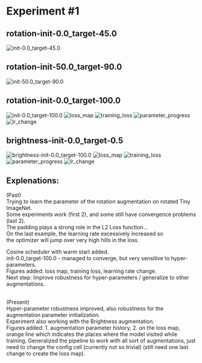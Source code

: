 # Experiment #1

## rotation-init-0.0_target-45.0
![init-0.0_target-45.0](https://github.com/TomBekor/AugmentationsLearning/blob/master/gifs/init-0.0_target-45.0.gif)
## rotation-init-50.0_target-90.0
![init-50.0_target-90.0](https://github.com/TomBekor/AugmentationsLearning/blob/master/gifs/init-50.0_target-90.0.gif)
## rotation-init-0.0_target-100.0
![init-0.0_target-100.0](https://github.com/TomBekor/AugmentationsLearning/blob/master/gifs/init-0.0_target-100.0.gif)
![loss_map](https://github.com/TomBekor/AugmentationsLearning/blob/master/figures/init-0.0_target-100.0/results/loss_map.png)
![training_loss](https://github.com/TomBekor/AugmentationsLearning/blob/master/figures/init-0.0_target-100.0/results/training_loss.png)
![parameter_progress](https://github.com/TomBekor/AugmentationsLearning/blob/master/figures/init-0.0_target-100.0/results/parameter_progress.png)
![lr_change](https://github.com/TomBekor/AugmentationsLearning/blob/master/figures/init-0.0_target-100.0/results/learning_rate.png)
## brightness-init-0.0_target-0.5
![brightness-init-0.0_target-100.0](https://github.com/TomBekor/AugmentationsLearning/blob/master/gifs/brightness-init-0.0_target-0.5.gif)
![loss_map](https://github.com/TomBekor/AugmentationsLearning/blob/master/figures/brightness-init-0.0_target-0.5/results/loss_map.png)
![training_loss](https://github.com/TomBekor/AugmentationsLearning/blob/master/figures/brightness-init-0.0_target-0.5/results/training_loss.png)
![parameter_progress](https://github.com/TomBekor/AugmentationsLearning/blob/master/figures/brightness-init-0.0_target-0.5/results/parameter_progress__brightness_factor.png)
![lr_change](https://github.com/TomBekor/AugmentationsLearning/blob/master/figures/brightness-init-0.0_target-0.5/results/learning_rate.png)





## Explenations:
(Past)<br>
Trying to learn the parameter of the rotation augmentation on rotated Tiny ImageNet. <br>
Some experiments work (first 2), and some still have convergence problems (last 2). <br>
The padding plays a strong role in the L2 Loss function...<br>
On the last example, the learning rate excessively increased so <br>
the optimizer will jump over very high hills in the loss. <br>

Cosine scheduler with warm start added.<br>
init-0.0_target-100.0 - managed to converge, but very sensitive to hyper-parameters.<br>
Figures added: loss map, training loss, learning rate change.<br>
Next step: Improve robustness for hyper-parameters / generalize to other augmentations.<br> <br>

(Present)<br>
Hyper-parameter robustness improved, also robustness for the augmentation parameter initialization.<br>
Experiment also working with the Brightness augmentation. <br>
Figures added: 1. augmentation parameter history, 2. on the loss map, orange line which indicates the places where the model visited while training.
Generalized the pipeline to work with all sort of augmentations, just need to change the config cell (currently not so trivial) (still need one last change to create the loss map).
